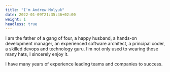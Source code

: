 ```yaml
---
title: "I'm Andrew Molyuk"
date: 2022-01-09T21:35:46+02:00
weight: 1
headless: true
---
```


I am the father of a gang of four, a happy husband, a hands-on development manager, an experienced software architect, a principal coder, a skilled devops and technology guru. I’m not only used to  wearing those many hats, I sincerely enjoy it.

I have many years of experience leading teams and companies to success.